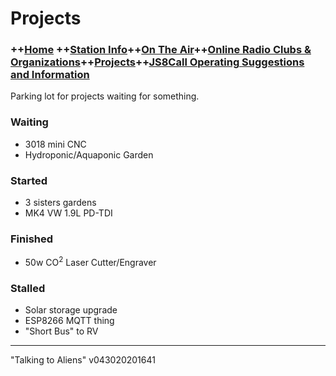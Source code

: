 
  

# Projects

### ++[Home](home.md) ++[Station Info](station.md)++[On The Air](ontheair.md)++[Online Radio Clubs & Organizations](clubs.md)++[Projects](projects.md)++[JS8Call Operating Suggestions and Information](js8opsuggestions.md)
Parking lot for projects waiting for something. 


  ### Waiting
  - 3018 mini CNC
  - Hydroponic/Aquaponic Garden

 ### Started  
 - 3 sisters gardens
 - MK4 VW 1.9L PD-TDI

 ### Finished
  - 50w CO<sup>2</sup> Laser Cutter/Engraver 
 ### Stalled
 - Solar storage upgrade
 - ESP8266 MQTT thing
- "Short Bus" to RV
---
  "Talking to Aliens" v043020201641
<!--stackedit_data:
eyJoaXN0b3J5IjpbMTU1MTA2NDgyMiw4MzI0ODgxMDgsMTMwMT
MxNjcyMiw1NTAzMDMyOTQsMTQyODg3MjQ0MSw4NjQwMjcyNTNd
fQ==
-->